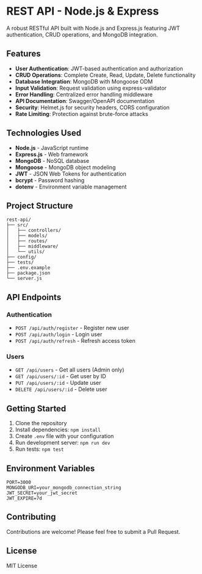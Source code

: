 # REST API - Node.js & Express

A robust RESTful API built with Node.js and Express.js featuring JWT authentication, CRUD operations, and MongoDB integration.

## Features

- **User Authentication**: JWT-based authentication and authorization
- **CRUD Operations**: Complete Create, Read, Update, Delete functionality
- **Database Integration**: MongoDB with Mongoose ODM
- **Input Validation**: Request validation using express-validator
- **Error Handling**: Centralized error handling middleware
- **API Documentation**: Swagger/OpenAPI documentation
- **Security**: Helmet.js for security headers, CORS configuration
- **Rate Limiting**: Protection against brute-force attacks

## Technologies Used

- **Node.js** - JavaScript runtime
- **Express.js** - Web framework
- **MongoDB** - NoSQL database
- **Mongoose** - MongoDB object modeling
- **JWT** - JSON Web Tokens for authentication
- **bcrypt** - Password hashing
- **dotenv** - Environment variable management

## Project Structure

```
rest-api/
├── src/
│   ├── controllers/
│   ├── models/
│   ├── routes/
│   ├── middleware/
│   └── utils/
├── config/
├── tests/
├── .env.example
├── package.json
└── server.js
```

## API Endpoints

### Authentication
- `POST /api/auth/register` - Register new user
- `POST /api/auth/login` - Login user
- `POST /api/auth/refresh` - Refresh access token

### Users
- `GET /api/users` - Get all users (Admin only)
- `GET /api/users/:id` - Get user by ID
- `PUT /api/users/:id` - Update user
- `DELETE /api/users/:id` - Delete user

## Getting Started

1. Clone the repository
2. Install dependencies: `npm install`
3. Create `.env` file with your configuration
4. Run development server: `npm run dev`
5. Run tests: `npm test`

## Environment Variables

```
PORT=3000
MONGODB_URI=your_mongodb_connection_string
JWT_SECRET=your_jwt_secret
JWT_EXPIRE=7d
```

## Contributing

Contributions are welcome! Please feel free to submit a Pull Request.

## License

MIT License
